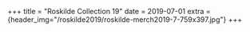 +++
title = "Roskilde Collection 19"
date = 2019-07-01
extra = {header_img="/roskilde2019/roskilde-merch2019-7-759x397.jpg"}
+++

<div data-nanogallery2='{
  "thumbnailWidth":   300,
  "thumbnailHeight":  300
  }'>
  <a href="/roskilde2019/roskilde-merch2019-7-759x397.jpg"></a>
  <a href="/roskilde2019/roskilde-merch2019-1-759x1139.jpg"></a>
  <a href="/roskilde2019/roskilde-merch2019-3-759x1139.jpg"></a>
  <a href="/roskilde2019/roskilde-merch2019-2-759x1162.jpg"></a>
  <a href="/roskilde2019/roskilde-merch2019-4-759x1162.jpg"></a>
  <a href="/roskilde2019/roskilde-merch2019-5-759x1139.jpg"></a>
  <a href="/roskilde2019/roskilde-merch2019-6-759x1139.jpg"></a>
  <a href="/roskilde2019/roskilde-merch2019-8-759x1139.jpg"></a>
  <a href="/roskilde2019/roskilde-merch2019-9-759x1139.jpg"></a>
</div>
